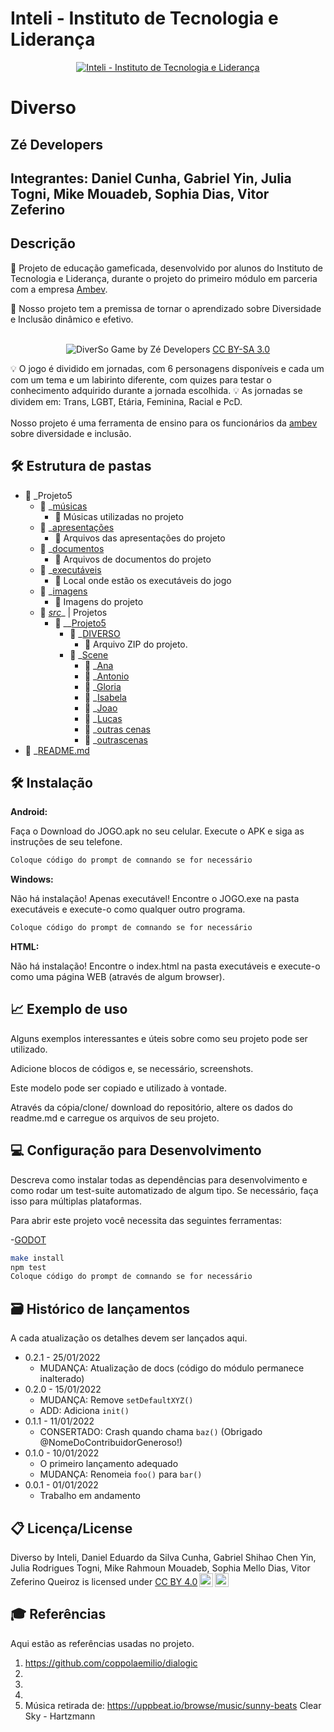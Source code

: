 # Inteli - Instituto de Tecnologia e Liderança 

<p align="center">
<a href= "https://www.inteli.edu.br/"><img src="https://www.inteli.edu.br/wp-content/uploads/2021/08/20172028/marca_1-2.png" alt="Inteli - Instituto de Tecnologia e Liderança" border="0"></a>
</p>

# Diverso

## Zé Developers

## Integrantes: Daniel Cunha</a>, Gabriel Yin</a>, Julia Togni</a>, Mike Mouadeb</a>, Sophia Dias</a>, Vitor Zeferino</a>

## Descrição


📜 Projeto de educação gameficada, desenvolvido por alunos do Instituto de Tecnologia e Liderança, durante o projeto do primeiro módulo em parceria com a empresa <a href="https://www.ambev.com.br/">Ambev</a>.


📜 Nosso projeto tem a premissa de tornar o aprendizado sobre Diversidade e Inclusão dinâmico e efetivo.
<br><br>
<p align="center">
<img src="https://user-images.githubusercontent.com/99190423/155331567-9624d5e4-2cad-4633-a980-c5e86e533802.png" alt="DiverSo" border="0">
  Game by Zé Developers</a> <a rel="license" href="https://creativecommons.org/licenses/by-sa/3.0/">CC BY-SA 3.0</a>
</p>

💡 O jogo é dividido em jornadas, com 6 personagens disponíveis e cada um com um tema e um labirinto diferente, com quizes para testar o conhecimento adquirido durante a jornada escolhida. 
💡 As jornadas se dividem em: Trans, LGBT, Etária, Feminina, Racial e PcD.
<br><br>
Nosso projeto é uma ferramenta de ensino para os funcionários da <a href="https://www.ambev.com.br/">ambev</a> sobre diversidade e inclusão.


## 🛠 Estrutura de pastas

- 📂 _Projeto5
   - 📂 _[músicas](https://github.com/2022M1T1/Projeto5/tree/main/Musicas)
      - 📄 Músicas utilizadas no projeto
   - 📂 _[apresentações](https://github.com/2022M1T1/Projeto5/tree/main/apresenta%C3%A7%C3%B5es)
      - 📄 Arquivos das apresentações do projeto
   - 📂 _[documentos](https://github.com/2022M1T1/Projeto5/tree/main/documentos)
     - 📄 Arquivos de documentos do projeto
   - 📂 _[executáveis](https://github.com/2022M1T1/Projeto5/tree/main/execut%C3%A1veis)
      - 📄 Local onde estão os executáveis do jogo
   - 📂 _[imagens](https://github.com/2022M1T1/Projeto5/tree/main/imagens)
      - 📄 Imagens do projeto
   - 📂 _[src](https://github.com/2022M1T1/Projeto5/tree/main/src)__ | Projetos
      - 📂 __[Projeto5](https://github.com/2022M1T1/Projeto5/tree/main/src/Projeto5)
        - 📂 _[DIVERSO](https://github.com/2022M1T1/Projeto5/tree/main/src/Projeto5/DIVERSO)
          - 📄 Arquivo ZIP do projeto.
        - 📂 _[Scene](src/Projeto5/scenes)
            - 📂 _[Ana](https://github.com/2022M1T1/Projeto5/tree/main/src/Projeto5/Scene/Ana)
            - 📂 _[Antonio](https://github.com/2022M1T1/Projeto5/tree/main/src/Projeto5/Scene/Antonio)
            - 📂 _[Gloria](https://github.com/2022M1T1/Projeto5/tree/main/src/Projeto5/Scene/Gloria)
            - 📂 _[Isabela](https://github.com/2022M1T1/Projeto5/tree/main/src/Projeto5/Scene/Isabela)
            - 📂 _[Joao](https://github.com/2022M1T1/Projeto5/tree/main/src/Projeto5/Scene/Joao)
            - 📂 _[Lucas](https://github.com/2022M1T1/Projeto5/tree/main/src/Projeto5/Scene/Lucas)
            - 📂 _[outras cenas](https://github.com/2022M1T1/Projeto5/tree/main/src/Projeto5/Scene/outras%20cenas)
            - 📂 _[outrascenas](https://github.com/2022M1T1/Projeto5/tree/main/src/Projeto5/Scene/outrascenas)
 - 📄 _[README.md](https://github.com/2022M1T1/Projeto5/blob/main/README.md)


## 🛠 Instalação

<b>Android:</b>

Faça o Download do JOGO.apk no seu celular.
Execute o APK e siga as instruções de seu telefone.

```sh
Coloque código do prompt de comnando se for necessário
```

<b>Windows:</b>

Não há instalação! Apenas executável!
Encontre o JOGO.exe na pasta executáveis e execute-o como qualquer outro programa.

```sh
Coloque código do prompt de comnando se for necessário
```

<b>HTML:</b>

Não há instalação!
Encontre o index.html na pasta executáveis e execute-o como uma página WEB (através de algum browser).

## 📈 Exemplo de uso

Alguns exemplos interessantes e úteis sobre como seu projeto pode ser utilizado.

Adicione blocos de códigos e, se necessário, screenshots.

Este modelo pode ser copiado e utilizado à vontade.

Através da cópia/clone/ download do repositório, altere os dados do readme.md e carregue os arquivos de seu projeto.

## 💻 Configuração para Desenvolvimento

Descreva como instalar todas as dependências para desenvolvimento e como rodar um test-suite automatizado de algum tipo. Se necessário, faça isso para múltiplas plataformas.

Para abrir este projeto você necessita das seguintes ferramentas:

-<a href="https://godotengine.org/download">GODOT</a>

```sh
make install
npm test
Coloque código do prompt de comnando se for necessário
```

## 🗃 Histórico de lançamentos

A cada atualização os detalhes devem ser lançados aqui.

* 0.2.1 - 25/01/2022
    * MUDANÇA: Atualização de docs (código do módulo permanece inalterado)
* 0.2.0 - 15/01/2022
    * MUDANÇA: Remove `setDefaultXYZ()`
    * ADD: Adiciona `init()`
* 0.1.1 - 11/01/2022
    * CONSERTADO: Crash quando chama `baz()` (Obrigado @NomeDoContribuidorGeneroso!)
* 0.1.0 - 10/01/2022
    * O primeiro lançamento adequado
    * MUDANÇA: Renomeia `foo()` para `bar()`
* 0.0.1 - 01/01/2022
    * Trabalho em andamento

## 📋 Licença/License

<p xmlns:cc="http://creativecommons.org/ns#" xmlns:dct="http://purl.org/dc/terms/"><span property="dct:title">Diverso</span> by <span property="cc:attributionName">Inteli, Daniel Eduardo da Silva Cunha, Gabriel Shihao Chen Yin, Julia Rodrigues Togni, Mike Rahmoun Mouadeb, Sophia Mello Dias, Vitor Zeferino Queiroz</span> is licensed under <a href="http://creativecommons.org/licenses/by/4.0/?ref=chooser-v1" target="_blank" rel="license noopener noreferrer" style="display:inline-block;">CC BY 4.0<img style="height:22px!important;margin-left:3px;vertical-align:text-bottom;" src="https://mirrors.creativecommons.org/presskit/icons/cc.svg?ref=chooser-v1"><img style="height:22px!important;margin-left:3px;vertical-align:text-bottom;" src="https://mirrors.creativecommons.org/presskit/icons/by.svg?ref=chooser-v1"></a></p>

## 🎓 Referências

Aqui estão as referências usadas no projeto.

1. <https://github.com/coppolaemilio/dialogic>
2. 
3. 
4. 
5. Música retirada de: https://uppbeat.io/browse/music/sunny-beats </a> Clear Sky - Hartzmann
